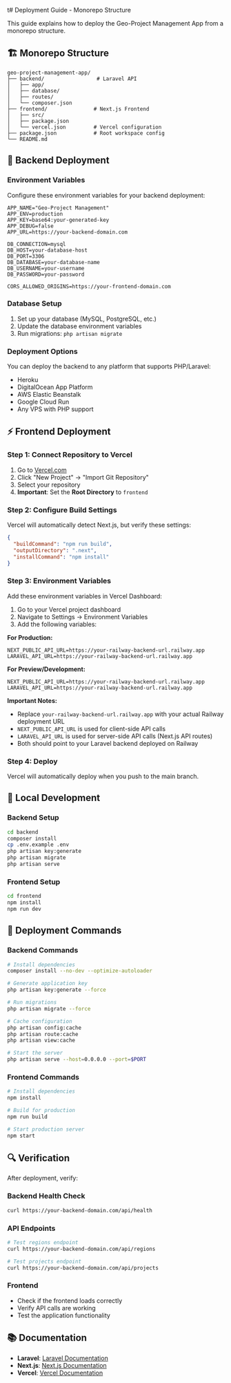 t# Deployment Guide - Monorepo Structure

This guide explains how to deploy the Geo-Project Management App from a monorepo structure.

## 🏗️ Monorepo Structure

```
geo-project-management-app/
├── backend/                 # Laravel API
│   ├── app/
│   ├── database/
│   ├── routes/
│   └── composer.json
├── frontend/               # Next.js Frontend
│   ├── src/
│   ├── package.json
│   └── vercel.json         # Vercel configuration
├── package.json            # Root workspace config
└── README.md
```

## 🚀 Backend Deployment

### Environment Variables

Configure these environment variables for your backend deployment:

```env
APP_NAME="Geo-Project Management"
APP_ENV=production
APP_KEY=base64:your-generated-key
APP_DEBUG=false
APP_URL=https://your-backend-domain.com

DB_CONNECTION=mysql
DB_HOST=your-database-host
DB_PORT=3306
DB_DATABASE=your-database-name
DB_USERNAME=your-username
DB_PASSWORD=your-password

CORS_ALLOWED_ORIGINS=https://your-frontend-domain.com
```

### Database Setup

1. Set up your database (MySQL, PostgreSQL, etc.)
2. Update the database environment variables
3. Run migrations: `php artisan migrate`

### Deployment Options

You can deploy the backend to any platform that supports PHP/Laravel:
- Heroku
- DigitalOcean App Platform
- AWS Elastic Beanstalk
- Google Cloud Run
- Any VPS with PHP support

## ⚡ Frontend Deployment

### Step 1: Connect Repository to Vercel

1. Go to [Vercel.com](https://vercel.com)
2. Click "New Project" → "Import Git Repository"
3. Select your repository
4. **Important**: Set the **Root Directory** to `frontend`

### Step 2: Configure Build Settings

Vercel will automatically detect Next.js, but verify these settings:

```json
{
  "buildCommand": "npm run build",
  "outputDirectory": ".next",
  "installCommand": "npm install"
}
```

### Step 3: Environment Variables

Add these environment variables in Vercel Dashboard:

1. Go to your Vercel project dashboard
2. Navigate to Settings → Environment Variables
3. Add the following variables:

**For Production:**
```env
NEXT_PUBLIC_API_URL=https://your-railway-backend-url.railway.app
LARAVEL_API_URL=https://your-railway-backend-url.railway.app
```

**For Preview/Development:**
```env
NEXT_PUBLIC_API_URL=https://your-railway-backend-url.railway.app
LARAVEL_API_URL=https://your-railway-backend-url.railway.app
```

**Important Notes:**
- Replace `your-railway-backend-url.railway.app` with your actual Railway deployment URL
- `NEXT_PUBLIC_API_URL` is used for client-side API calls
- `LARAVEL_API_URL` is used for server-side API calls (Next.js API routes)
- Both should point to your Laravel backend deployed on Railway

### Step 4: Deploy

Vercel will automatically deploy when you push to the main branch.

## 🔧 Local Development

### Backend Setup

```bash
cd backend
composer install
cp .env.example .env
php artisan key:generate
php artisan migrate
php artisan serve
```

### Frontend Setup

```bash
cd frontend
npm install
npm run dev
```

## 🚀 Deployment Commands

### Backend Commands

```bash
# Install dependencies
composer install --no-dev --optimize-autoloader

# Generate application key
php artisan key:generate --force

# Run migrations
php artisan migrate --force

# Cache configuration
php artisan config:cache
php artisan route:cache
php artisan view:cache

# Start the server
php artisan serve --host=0.0.0.0 --port=$PORT
```

### Frontend Commands

```bash
# Install dependencies
npm install

# Build for production
npm run build

# Start production server
npm start
```

## 🔍 Verification

After deployment, verify:

### Backend Health Check
```bash
curl https://your-backend-domain.com/api/health
```

### API Endpoints
```bash
# Test regions endpoint
curl https://your-backend-domain.com/api/regions

# Test projects endpoint
curl https://your-backend-domain.com/api/projects
```

### Frontend
- Check if the frontend loads correctly
- Verify API calls are working
- Test the application functionality

## 📚 Documentation

- **Laravel**: [Laravel Documentation](https://laravel.com/docs)
- **Next.js**: [Next.js Documentation](https://nextjs.org/docs)
- **Vercel**: [Vercel Documentation](https://vercel.com/docs)